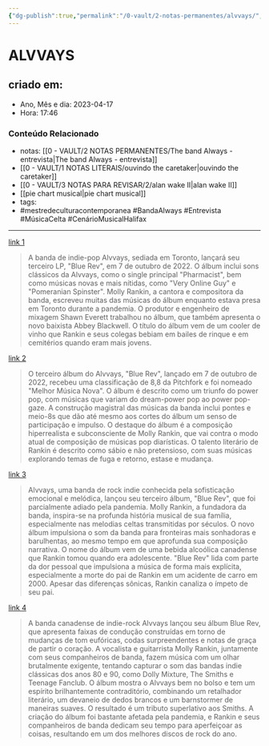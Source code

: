 ```yaml
---
{"dg-publish":true,"permalink":"/0-vault/2-notas-permanentes/alvvays/","tags":["permanente","mestredeculturacontemporanea","BandaAlways","Entrevista","MúsicaCelta","CenárioMusicalHalifax"],"dgHomeLink":true,"dgShowLocalGraph":true,"dgShowFileTree":true,"dgEnableSearch":true}
---
```


# ALVVAYS

## criado em: 
-  Ano, Mês e dia: 2023-04-17
- Hora: 17:46

### Conteúdo Relacionado
- notas: [[0 - VAULT/2 NOTAS PERMANENTES/The band Always - entrevista\|The band Always - entrevista]]
- [[0 - VAULT/1 NOTAS LITERAIS/ouvindo the caretaker\|ouvindo the caretaker]]
- [[0 - VAULT/3 NOTAS PARA REVISAR/2/alan wake II\|alan wake II]]
- [[pie chart musical\|pie chart musical]]
- tags:
- #mestredeculturacontemporanea
#BandaAlways
#Entrevista
#MúsicaCelta
#CenárioMusicalHalifax


---

[link 1](https://www.rollingstone.com/music/music-features/alvvays-blue-rev-1369303/)

> A banda de indie-pop Alvvays, sediada em Toronto, lançará seu terceiro LP, "Blue Rev", em 7 de outubro de 2022. O álbum inclui sons clássicos da Alvvays, como o single principal "Pharmacist", bem como músicas novas e mais nítidas, como "Very Online Guy" e "Pomeranian Spinster". Molly Rankin, a cantora e compositora da banda, escreveu muitas das músicas do álbum enquanto estava presa em Toronto durante a pandemia. O produtor e engenheiro de mixagem Shawn Everett trabalhou no álbum, que também apresenta o novo baixista Abbey Blackwell. O título do álbum vem de um cooler de vinho que Rankin e seus colegas bebiam em bailes de rinque e em cemitérios quando eram mais jovens.


[link 2](https://pitchfork.com/reviews/albums/alvvays-blue-rev/)

> O terceiro álbum do Alvvays, "Blue Rev", lançado em 7 de outubro de 2022, recebeu uma classificação de 8,8 da Pitchfork e foi nomeado "Melhor Música Nova". O álbum é descrito como um triunfo do power pop, com músicas que variam do dream-power pop ao power pop-gaze. A construção magistral das músicas da banda inclui pontes e meio-8s que dão até mesmo aos cortes do álbum um senso de participação e impulso. O destaque do álbum é a composição hiperrealista e subconsciente de Molly Rankin, que vai contra o modo atual de composição de músicas pop diarísticas. O talento literário de Rankin é descrito como sábio e não pretensioso, com suas músicas explorando temas de fuga e retorno, estase e mudança.

[link 3](https://www.nytimes.com/2022/10/04/arts/music/alvvays-blue-rev.html)

> Alvvays, uma banda de rock indie conhecida pela sofisticação emocional e melódica, lançou seu terceiro álbum, "Blue Rev", que foi parcialmente adiado pela pandemia. Molly Rankin, a fundadora da banda, inspira-se na profunda história musical de sua família, especialmente nas melodias celtas transmitidas por séculos. O novo álbum impulsiona o som da banda para fronteiras mais sonhadoras e barulhentas, ao mesmo tempo em que aprofunda sua composição narrativa. O nome do álbum vem de uma bebida alcoólica canadense que Rankin tomou quando era adolescente. "Blue Rev" lida com parte da dor pessoal que impulsiona a música de forma mais explícita, especialmente a morte do pai de Rankin em um acidente de carro em 2000. Apesar das diferenças sônicas, Rankin canaliza o ímpeto de seu pai.

[link 4](https://www.theguardian.com/music/2022/oct/11/alvvays-molly-rankin-interview-blue-rev)

> A banda canadense de indie-rock Alvvays lançou seu álbum Blue Rev, que apresenta faixas de condução construídas em torno de mudanças de tom eufóricas, codas surpreendentes e notas de graça de partir o coração. A vocalista e guitarrista Molly Rankin, juntamente com seus companheiros de banda, fazem música com um olhar brutalmente exigente, tentando capturar o som das bandas indie clássicas dos anos 80 e 90, como Dolly Mixture, The Smiths e Teenage Fanclub. O álbum mostra o Alvvays bem no bolso e tem um espírito brilhantemente contraditório, combinando um retalhador literário, um devaneio de dedos brancos e um barnstormer de maneiras suaves. O resultado é um tributo superlativo aos Smiths. A criação do álbum foi bastante afetada pela pandemia, e Rankin e seus companheiros de banda dedicam seu tempo para aperfeiçoar as coisas, resultando em um dos melhores discos de rock do ano.



